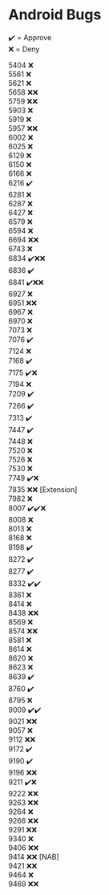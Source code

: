 # Android Bugs

✔️ = Approve  
❌ = Deny

5404 ❌  
5561 ❌  
5621 ❌  
5658 ❌❌  
5759 ❌❌  
5903 ❌  
5919 ❌  
5957 ❌❌  
6002 ❌  
6025 ❌  
6129 ❌  
6150 ❌  
6166 ❌  
6216 ✔️  
6281 ❌  
6287 ❌  
6427 ❌  
6579 ❌  
6594 ❌  
6694 ❌❌  
6743 ❌  
6834 ✔️❌❌  
6836 ✔️  
6841 ✔️❌❌  
6927 ❌  
6951 ❌❌  
6967 ❌  
6970 ❌  
7073 ❌  
7076 ✔️  
7124 ❌  
7168 ✔️  
7175 ✔️❌  
7194 ❌  
7209 ✔️  
7266 ✔️  
7313 ✔️  
7447 ✔️  
7448 ❌  
7520 ❌  
7526 ❌  
7530 ❌  
7749 ✔️❌  
7835 ❌❌ [Extension]  
7982 ❌  
8007 ✔️✔️❌  
8008 ❌  
8013 ❌  
8168 ❌  
8198 ✔️  
8272 ✔️  
8277 ✔️  
8332 ✔️✔️  
8361 ❌  
8414 ❌  
8438 ❌❌  
8569 ❌  
8574 ❌❌  
8581 ❌  
8614 ❌  
8620 ❌  
8623 ❌  
8639 ✔️  
8760 ✔️  
8795 ❌  
9009 ✔️✔️  
9021 ❌❌  
9057 ❌  
9112 ❌❌  
9172 ✔️  
9190 ✔️  
9196 ❌❌  
9211 ✔️❌  
9222 ❌❌  
9263 ❌❌  
9264 ❌  
9266 ❌❌  
9291 ❌❌  
9340 ❌  
9406 ❌❌  
9414 ❌❌ [NAB]  
9421 ❌❌  
9464 ❌  
9469 ❌❌
